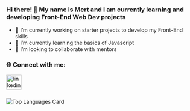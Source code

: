 ### Hi there! 👋 My name is Mert and I am currently learning and developing Front-End Web Dev projects

- 🔭 I’m currently working on starter projects to develop my Front-End skills
- 🌱 I’m currently learning the basics of Javascript
- 👯 I’m looking to collaborate with mentors


### 🌐 Connect with me:
<div>
<a href="https://www.linkedin.com/in/mert-erim/" target="_blank" rel="noopener noreferrer"><img align="center" src="https://upload.wikimedia.org/wikipedia/commons/thumb/c/ca/LinkedIn_logo_initials.png/900px-LinkedIn_logo_initials.png" alt="linkedin-logo" height="40" width="40" target="_blank" rel="noopener noreferrer"/></a>
</div>

###

![Top Languages Card](https://github-readme-stats.vercel.app/api/top-langs/?username=mertee05&layout=compact)

<!--
**mertee05/mertee05** is a ✨ _special_ ✨ repository because its `README.md` (this file) appears on your GitHub profile.

Here are some ideas to get you started:

- 🔭 I’m currently working on ...
- 🌱 I’m currently learning ...
- 👯 I’m looking to collaborate on ...
- 🤔 I’m looking for help with ...
- 💬 Ask me about ...
- 📫 How to reach me: ...
- 😄 Pronouns: ...
- ⚡ Fun fact: ...
-->
